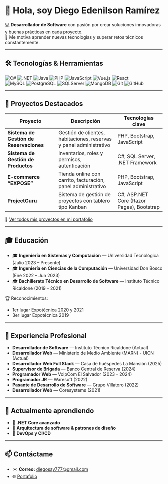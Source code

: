 # 👋 Hola, soy Diego Edenilson Ramírez

💻 **Desarrollador de Software** con pasión por crear soluciones innovadoras y buenas prácticas en cada proyecto.  
🚀 Me motiva aprender nuevas tecnologías y superar retos técnicos constantemente.

---

## 🛠️ Tecnologías & Herramientas

![C#](https://img.shields.io/badge/C%23-239120?style=for-the-badge&logo=c-sharp&logoColor=white)
![.NET](https://img.shields.io/badge/.NET-512BD4?style=for-the-badge&logo=dotnet&logoColor=white)
![Java](https://img.shields.io/badge/Java-ED8B00?style=for-the-badge&logo=openjdk&logoColor=white)
![PHP](https://img.shields.io/badge/PHP-777BB4?style=for-the-badge&logo=php&logoColor=white)
![JavaScript](https://img.shields.io/badge/JavaScript-F7DF1E?style=for-the-badge&logo=javascript&logoColor=black)
![Vue.js](https://img.shields.io/badge/Vue.js-35495E?style=for-the-badge&logo=vuedotjs&logoColor=4FC08D)
![React](https://img.shields.io/badge/-ReactJs-61DAFB?logo=react&logoColor=black&style=for-the-badge)  
![MySQL](https://img.shields.io/badge/MySQL-4479A1?style=for-the-badge&logo=mysql&logoColor=white)
![PostgreSQL](https://img.shields.io/badge/PostgreSQL-316192?style=for-the-badge&logo=postgresql&logoColor=white)
![SQLServer](https://img.shields.io/badge/SQL_Server-007ACC?style=for-the-badge&logo=microsoftsqlserver&logoColor=white)
![MongoDB](https://img.shields.io/badge/MongoDB-4EA94B?style=for-the-badge&logo=mongodb&logoColor=white)
![Git](https://img.shields.io/badge/Git-F05032?style=for-the-badge&logo=git&logoColor=white)
![GitHub](https://img.shields.io/badge/GitHub-181717?style=for-the-badge&logo=github&logoColor=white)

---

## 📂 Proyectos Destacados

| Proyecto | Descripción | Tecnologías clave |
|---|---|---|
| **Sistema de Gestión de Reservaciones** | Gestión de clientes, habitaciones, reservas y panel administrativo | PHP, Bootstrap, JavaScript |
| **Sistema de Gestión de Productos** | Inventarios, roles y permisos, autenticación | C#, SQL Server, .NET Framework |
| **E-commerce “EXPOSE”** | Tienda online con carrito, facturación, panel administrativo | PHP, Bootstrap, JavaScript |
| **ProjectGuru** | Sistema de gestión de proyectos con tablero tipo Kanban | C#, ASP.NET Core (Razor Pages), Bootstrap |

🔗 [Ver todos mis proyectos en mi portafolio](https://diegoeden.github.io/portafolio/)

---

## 🎓 Educación

- 🎓 **Ingeniería en Sistemas y Computación** — Universidad Tecnológica (Julio 2023 – Presente)  
- 🎓 **Ingeniería en Ciencias de la Computación** — Universidad Don Bosco (Ene 2022 – Jun 2023)  
- 🎓 **Bachillerato Técnico en Desarrollo de Software** — Instituto Técnico Ricaldone (2019 – 2021)  

🏆 Reconocimientos:  
- 1er lugar Expotécnica 2020 y 2021  
- 3er lugar Expotécnica 2019  

---

## 💼 Experiencia Profesional

- **Desarrollador de Software** — Instituto Técnico Ricaldone (Actual)  
- **Desarrollador Web** — Ministerio de Medio Ambiente (MARN) - UICN (Actual)
- **Desarrollador Web Full Stack** — Casa de huéspedes La Mansión (2025)  
- **Supervisor de Brigada** — Banco Central de Reserva (2024)  
- **Programador Web** — VoipCom El Salvador (2023 – 2024)  
- **Programador JR** — Waresoft (2022)  
- **Pasante de Desarrollo de Software** — Grupo Villatoro (2022)  
- **Desarrollador Web** — Coresystems (2021)  

---

## 🚀 Actualmente aprendiendo

- 🔹 **.NET Core avanzado**  
- 🔹 **Arquitectura de software & patrones de diseño**  
- 🔹 **DevOps y CI/CD**  

---

## 📫 Contáctame

- ✉️ **Correo:** diegosay777@gmail.com
- 🌐 [Portafolio](https://diegoeden.github.io/portafolio/)  


